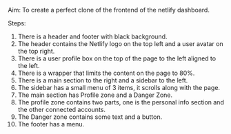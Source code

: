 Aim: To create a perfect clone of the frontend of the netlify dashboard.

Steps:
1) There is a header and footer with black background.
2) The header contains the Netlify logo on the top left and a user avatar on the top right.
3) There is a user profile box on the top of the page to the left aligned to the left.
4) There is a wrapper that limits the content on the page to 80%.
5) There is a main section to the right and a sidebar to the left.
6) The sidebar has a small menu of 3 items, it scrolls along with the page.
7) The main section has Profile zone and a Danger Zone.
8) The profile zone contains two parts, one is the personal info section and the other connected accounts.
9) The Danger zone contains some text and a button.
10) The footer has a menu.
